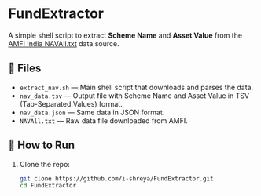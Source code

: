 # FundExtractor

A simple shell script to extract **Scheme Name** and **Asset Value** from the [AMFI India NAVAll.txt](https://www.amfiindia.com/spages/NAVAll.txt) data source.

## 📄 Files

- `extract_nav.sh` — Main shell script that downloads and parses the data.
- `nav_data.tsv` — Output file with Scheme Name and Asset Value in TSV (Tab-Separated Values) format.
- `nav_data.json` — Same data in JSON format.
- `NAVAll.txt` — Raw data file downloaded from AMFI.

## 🚀 How to Run

1. Clone the repo:
   ```bash
   git clone https://github.com/i-shreya/FundExtractor.git
   cd FundExtractor

